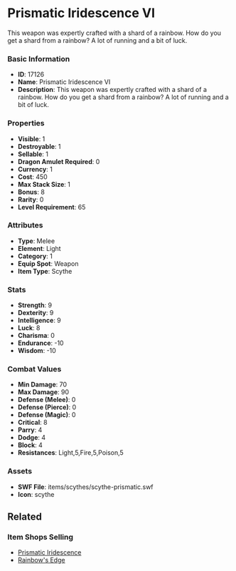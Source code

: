 # Prismatic Iridescence VI

This weapon was expertly crafted with a shard of a rainbow. How do you get a shard from a rainbow? A lot of running and a bit of luck.

### Basic Information

- **ID**: 17126
- **Name**: Prismatic Iridescence VI
- **Description**: This weapon was expertly crafted with a shard of a rainbow. How do you get a shard from a rainbow? A lot of running and a bit of luck.

### Properties

- **Visible**: 1
- **Destroyable**: 1
- **Sellable**: 1
- **Dragon Amulet Required**: 0
- **Currency**: 1
- **Cost**: 450
- **Max Stack Size**: 1
- **Bonus**: 8
- **Rarity**: 0
- **Level Requirement**: 65

### Attributes

- **Type**: Melee
- **Element**: Light
- **Category**: 1
- **Equip Spot**: Weapon
- **Item Type**: Scythe

### Stats

- **Strength**: 9
- **Dexterity**: 9
- **Intelligence**: 9
- **Luck**: 8
- **Charisma**: 0
- **Endurance**: -10
- **Wisdom**: -10

### Combat Values

- **Min Damage**: 70
- **Max Damage**: 90
- **Defense (Melee)**: 0
- **Defense (Pierce)**: 0
- **Defense (Magic)**: 0
- **Critical**: 8
- **Parry**: 4
- **Dodge**: 4
- **Block**: 4
- **Resistances**: Light,5,Fire,5,Poison,5

### Assets

- **SWF File**: items/scythes/scythe-prismatic.swf
- **Icon**: scythe

## Related

### Item Shops Selling

- [Prismatic Iridescence](../item-shops/548-prismatic-iridescence.md)
- [Rainbow's Edge](../item-shops/625-rainbow-s-edge.md)

